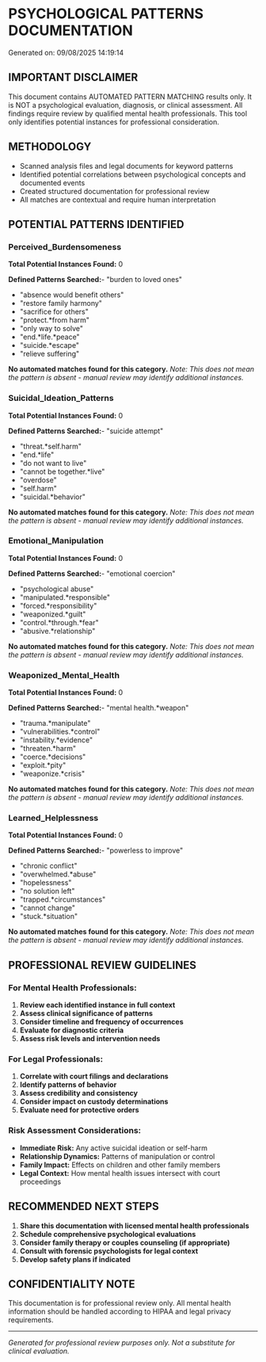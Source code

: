 ﻿# PSYCHOLOGICAL PATTERNS DOCUMENTATION
Generated on: 09/08/2025 14:19:14

## IMPORTANT DISCLAIMER
This document contains AUTOMATED PATTERN MATCHING results only.
It is NOT a psychological evaluation, diagnosis, or clinical assessment.
All findings require review by qualified mental health professionals.
This tool only identifies potential instances for professional consideration.

## METHODOLOGY
- Scanned analysis files and legal documents for keyword patterns
- Identified potential correlations between psychological concepts and documented events
- Created structured documentation for professional review
- All matches are contextual and require human interpretation

## POTENTIAL PATTERNS IDENTIFIED

### Perceived_Burdensomeness
**Total Potential Instances Found:** 0

**Defined Patterns Searched:**- "burden to loved ones"
- "absence would benefit others"
- "restore family harmony"
- "sacrifice for others"
- "protect.*from harm"
- "only way to solve"
- "end.*life.*peace"
- "suicide.*escape"
- "relieve suffering"

**No automated matches found for this category.**
*Note: This does not mean the pattern is absent - manual review may identify additional instances.*
### Suicidal_Ideation_Patterns
**Total Potential Instances Found:** 0

**Defined Patterns Searched:**- "suicide attempt"
- "threat.*self.harm"
- "end.*life"
- "do not want to live"
- "cannot be together.*live"
- "overdose"
- "self.harm"
- "suicidal.*behavior"

**No automated matches found for this category.**
*Note: This does not mean the pattern is absent - manual review may identify additional instances.*
### Emotional_Manipulation
**Total Potential Instances Found:** 0

**Defined Patterns Searched:**- "emotional coercion"
- "psychological abuse"
- "manipulated.*responsible"
- "forced.*responsibility"
- "weaponized.*guilt"
- "control.*through.*fear"
- "abusive.*relationship"

**No automated matches found for this category.**
*Note: This does not mean the pattern is absent - manual review may identify additional instances.*
### Weaponized_Mental_Health
**Total Potential Instances Found:** 0

**Defined Patterns Searched:**- "mental health.*weapon"
- "trauma.*manipulate"
- "vulnerabilities.*control"
- "instability.*evidence"
- "threaten.*harm"
- "coerce.*decisions"
- "exploit.*pity"
- "weaponize.*crisis"

**No automated matches found for this category.**
*Note: This does not mean the pattern is absent - manual review may identify additional instances.*
### Learned_Helplessness
**Total Potential Instances Found:** 0

**Defined Patterns Searched:**- "powerless to improve"
- "chronic conflict"
- "overwhelmed.*abuse"
- "hopelessness"
- "no solution left"
- "trapped.*circumstances"
- "cannot change"
- "stuck.*situation"

**No automated matches found for this category.**
*Note: This does not mean the pattern is absent - manual review may identify additional instances.*
## PROFESSIONAL REVIEW GUIDELINES

### For Mental Health Professionals:
1. **Review each identified instance in full context**
2. **Assess clinical significance of patterns**
3. **Consider timeline and frequency of occurrences**
4. **Evaluate for diagnostic criteria**
5. **Assess risk levels and intervention needs**

### For Legal Professionals:
1. **Correlate with court filings and declarations**
2. **Identify patterns of behavior**
3. **Assess credibility and consistency**
4. **Consider impact on custody determinations**
5. **Evaluate need for protective orders**

### Risk Assessment Considerations:
- **Immediate Risk:** Any active suicidal ideation or self-harm
- **Relationship Dynamics:** Patterns of manipulation or control
- **Family Impact:** Effects on children and other family members
- **Legal Context:** How mental health issues intersect with court proceedings

## RECOMMENDED NEXT STEPS

1. **Share this documentation with licensed mental health professionals**
2. **Schedule comprehensive psychological evaluations**
3. **Consider family therapy or couples counseling (if appropriate)**
4. **Consult with forensic psychologists for legal context**
5. **Develop safety plans if indicated**

## CONFIDENTIALITY NOTE
This documentation is for professional review only.
All mental health information should be handled according to HIPAA and legal privacy requirements.

---
*Generated for professional review purposes only. Not a substitute for clinical evaluation.*
